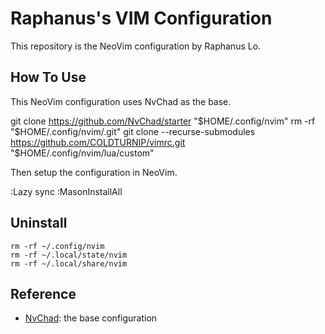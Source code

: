 # Raphanus's VIM Configuration

This repository is the NeoVim configuration by Raphanus Lo.

## How To Use

This NeoVim configuration uses NvChad as the base.

  git clone https://github.com/NvChad/starter "$HOME/.config/nvim"
  rm -rf "$HOME/.config/nvim/.git"
  git clone --recurse-submodules https://github.com/COLDTURNIP/vimrc.git "$HOME/.config/nvim/lua/custom"

Then setup the configuration in NeoVim.

  :Lazy sync
  :MasonInstallAll

## Uninstall

```
rm -rf ~/.config/nvim
rm -rf ~/.local/state/nvim
rm -rf ~/.local/share/nvim
```

## Reference

* [NvChad](https://github.com/NvChad/NvChad): the base configuration
